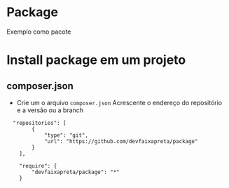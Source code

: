 # Package
Exemplo como pacote

# Install package em um projeto
## composer.json
* Crie um o arquivo `composer.json` Acrescente o endereço do repositório e a versão ou a branch
```
  "repositories": [
        {
            "type": "git",
            "url": "https://github.com/devfaixapreta/package"
        }
    ],

    "require": {
        "devfaixapreta/package": "*"
    }
```